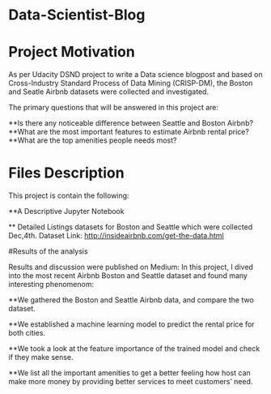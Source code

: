 # Data-Scientist-Blog

# Project Motivation

As per Udacity DSND project to write a Data science blogpost and based on Cross-Industry Standard Process of Data Mining (CRISP-DM), the Boston and Seatle Airbnb datasets were collected and investigated. 

The primary questions that will be answered in this project are:

**Is there any noticeable difference between Seattle and Boston Airbnb?
**What are the most important features to estimate Airbnb rental price?
**What are the top amenities people needs most?

# Files Description
This project is contain the following: 

**A Descriptive Jupyter Notebook

** Detailed Listings datasets for Boston and Seattle which were collected Dec,4th. Dataset Link: http://insideairbnb.com/get-the-data.html

#Results of the analysis

Results and discussion were published on Medium: 
In this project, I dived into the most recent Airbnb Boston and Seattle dataset and found many interesting phenomenom:

**We gathered the Boston and Seattle Airbnb data, and compare the two dataset.

**We established a machine learning model to predict the rental price for both cities.

**We took a look at the feature importance of the trained model and check if they make sense.

**We list all the important amenities to get a better feeling how host can make more money by providing better services to meet customers’ need. 
